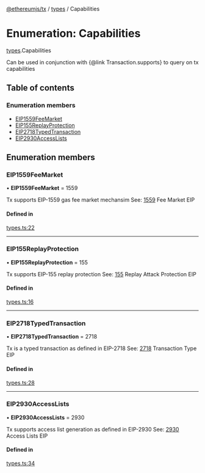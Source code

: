 [@ethereumjs/tx](../README.md) / [types](../modules/types.md) / Capabilities

# Enumeration: Capabilities

[types](../modules/types.md).Capabilities

Can be used in conjunction with {@link Transaction.supports}
to query on tx capabilities

## Table of contents

### Enumeration members

- [EIP1559FeeMarket](types.capabilities.md#eip1559feemarket)
- [EIP155ReplayProtection](types.capabilities.md#eip155replayprotection)
- [EIP2718TypedTransaction](types.capabilities.md#eip2718typedtransaction)
- [EIP2930AccessLists](types.capabilities.md#eip2930accesslists)

## Enumeration members

### EIP1559FeeMarket

• **EIP1559FeeMarket** = 1559

Tx supports EIP-1559 gas fee market mechansim
See: [1559](https://eips.ethereum.org/EIPS/eip-1559) Fee Market EIP

#### Defined in

[types.ts:22](https://github.com/ethereumjs/ethereumjs-monorepo/blob/master/packages/tx/src/types.ts#L22)

___

### EIP155ReplayProtection

• **EIP155ReplayProtection** = 155

Tx supports EIP-155 replay protection
See: [155](https://eips.ethereum.org/EIPS/eip-155) Replay Attack Protection EIP

#### Defined in

[types.ts:16](https://github.com/ethereumjs/ethereumjs-monorepo/blob/master/packages/tx/src/types.ts#L16)

___

### EIP2718TypedTransaction

• **EIP2718TypedTransaction** = 2718

Tx is a typed transaction as defined in EIP-2718
See: [2718](https://eips.ethereum.org/EIPS/eip-2718) Transaction Type EIP

#### Defined in

[types.ts:28](https://github.com/ethereumjs/ethereumjs-monorepo/blob/master/packages/tx/src/types.ts#L28)

___

### EIP2930AccessLists

• **EIP2930AccessLists** = 2930

Tx supports access list generation as defined in EIP-2930
See: [2930](https://eips.ethereum.org/EIPS/eip-2930) Access Lists EIP

#### Defined in

[types.ts:34](https://github.com/ethereumjs/ethereumjs-monorepo/blob/master/packages/tx/src/types.ts#L34)
